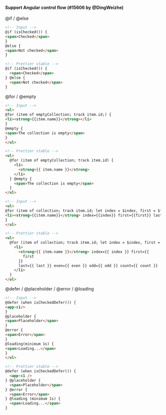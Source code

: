<!--

1. Choose a folder based on which language your PR is for.

   - For JavaScript, choose `javascript/` etc.
   - For TypeScript specific syntax, choose `typescript/`.
   - If your PR applies to multiple languages, such as TypeScript/Flow, choose one folder and mention which languages it applies to.

2. In your chosen folder, create a file with your PR number: `XXXX.md`. For example: `typescript/6728.md`.

3. Copy the content below and paste it in your new file.

4. Fill in a title, the PR number and your user name.

5. Optionally write a description. Many times it’s enough with just sample code.

6. Change ```jsx to your language. For example, ```yaml.

7. Change the `// Input` and `// Prettier` comments to the comment syntax of your language. For example, `# Input`.

8. Choose some nice input example code. Paste it along with the output before and after your PR.

-->

#### Support Angular control flow (#15606 by @DingWeizhe)

@if / @else

<!-- prettier-ignore -->
```html
<!-- Input -->
@if (isChecked()) {
<span>Checked</span>
}
@else {
<span>Not checked</span>
}

<!-- Prettier stable -->
@if (isChecked()) {
  <span>Checked</span>
} @else {
  <span>Not checked</span>
}
```

@for / @empty

<!-- prettier-ignore -->
```html
<!-- Input -->
<ul>
@for (item of emptyCollection; track item.id;) {
<li><strong>{{item.name}}</strong></li>
}
@empty {
<span>The collection is empty</span>
}
</ul>

<!-- Prettier stable -->
<ul>
  @for (item of emptyCollection; track item.id) {
    <li>
      <strong>{{ item.name }}</strong>
    </li>
  } @empty {
    <span>The collection is empty</span>
  }
</ul>
```

<!-- prettier-ignore -->
```html
<!-- Input -->
<ul>
@for (item of collection; track item.id; let index = $index, first = $first; let last = $last, even = $even, odd = $odd; let count = $count) {
<li><strong>{{item.name}}</strong> index={{index}} first={{first}} last={{last}} even={{even}} odd={{odd}} count={{count}}</li>
}
</ul>

<!-- Prettier stable -->
<ul>
  @for (item of collection; track item.id; let index = $index, first = $first; let last = $last, even = $even, odd = $odd; let count = $count) {
    <li>
      <strong>{{ item.name }}</strong> index={{ index }} first={{
        first
      }}
      last={{ last }} even={{ even }} odd={{ odd }} count={{ count }}
    </li>
  }
</ul>
```

@defer / @placeholder / @error / @loading

<!-- prettier-ignore -->
```html
<!-- Input -->
@defer (when isCheckedDefer()) {
<app-c1/>
}
@placeholder {
<span>Placeholder</span>
}
@error {
<span>Error</span>
}
@loading(minimum 1s) {
<span>Loading...</span>
}
</ul>

<!-- Prettier stable -->
@defer (when isCheckedDefer()) {
  <app-c1 />
} @placeholder {
  <span>Placeholder</span>
} @error {
  <span>Error</span>
} @loading (minimum 1s) {
  <span>Loading...</span>
}
```
